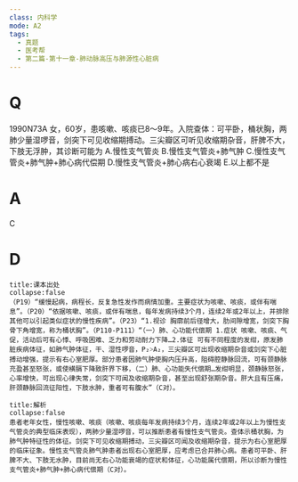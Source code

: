 ```yaml
---
class: 内科学
mode: A2
tags:
  - 真题
  - 医考帮
  - 第二篇-第十一章-肺动脉高压与肺源性心脏病
---
```


# Q
1990N73A 女，60岁，患咳嗽、咳痰已8～9年。入院查体：可平卧，桶状胸，两肺少量湿啰音，剑突下可见收缩期搏动。三尖瓣区可听见收缩期杂音，肝脾不大，下肢无浮肿，其诊断可能为
A.慢性支气管炎
B.慢性支气管炎+肺气肿
C.慢性支气管炎+肺气肿+肺心病代偿期
D.慢性支气管炎+肺心病右心衰竭
E.以上都不是

# A
C
# D
```ad-note
title:课本出处
collapse:false
（P19）“缓慢起病，病程长，反复急性发作而病情加重。主要症状为咳嗽、咳痰，或伴有喘息”。（P20）“依据咳嗽、咳痰，或伴有喘息，每年发病持续3个月，连续2年或2年以上，并排除其他可以引起类似症状的慢性疾病”。（P23）“1.视诊 胸廓前后径增大，肋间隙增宽，剑突下胸骨下角增宽，称为桶状胸”。（P110-P111）“（一）肺、心功能代偿期 1.症状 咳嗽、咳痰、气促，活动后可有心悸、呼吸困难、乏力和劳动耐力下降…2.体征 可有不同程度的发绀，原发肺脏疾病体征，如肺气肿体征，干、湿性啰音，P₂˃A₂，三尖瓣区可出现收缩期杂音或剑突下心脏搏动增强，提示有右心室肥厚。部分患者因肺气肿使胸内压升高，阻碍腔静脉回流，可有颈静脉充盈甚至怒张，或使横膈下降致肝界下移，（二）肺、心功能失代偿期…发绀明显，颈静脉怒张，心率增快，可出现心律失常，剑突下可闻及收缩期杂音，甚至出现舒张期杂音。肝大且有压痛，肝颈静脉回流征阳性，下肢水肿，重者可有腹水”（C对）。
```

```ad-summary
title:解析
collapse:false
患者老年女性，慢性咳嗽、咳痰（咳嗽、咳痰每年发病持续3个月，连续2年或2年以上为慢性支气管炎的典型临床表现），两肺少量湿啰音，可以推断患者有慢性支气管炎。查体示桶状胸，为肺气肿特征性的体征。剑突下可见收缩期搏动，三尖瓣区可闻及收缩期杂音，提示为右心室肥厚的临床征象。慢性支气管炎肺气肿患者出现右心室肥厚，应考虑已合并肺心病。患者可平卧、肝脾不大、下肢无水肿，目前尚无右心功能衰竭的症状和体征，心功能属代偿期，所以诊断为慢性支气管炎+肺气肿+肺心病代偿期（C对）。
```

